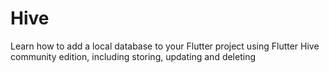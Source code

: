 # Hive
Learn how to add a local database to your Flutter project using Flutter Hive community edition, including storing, updating and deleting
